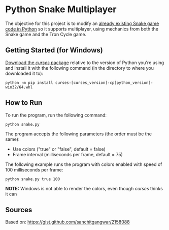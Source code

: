 # Python Snake Multiplayer

The objective for this project is to modify an [already existing Snake game code in Python](https://gist.github.com/sanchitgangwar/2158088) so it supports multiplayer, using mechanics from both the Snake game and the Tron Cycle game.

## Getting Started (for Windows)

[Download the *curses* package](https://www.lfd.uci.edu/~gohlke/pythonlibs/#curses) relative to the version of Python you're using and install it with the following command (in the directory to where you downloaded it to):

```
python -m pip install curses-[curses_version]-cp[python_version]-win32/64.whl
```

## How to Run

To run the program, run the following command:

```
python snake.py
```

The program accepts the following parameters (the order must be the same):
* Use colors ("true" or "false", default = false)
* Frame interval (milliseconds per frame, default = 75)

The following example runs the program with colors enabled with speed of 100 milliseconds per frame:

```
python snake.py true 100
```

**NOTE:** Windows is not able to render the colors, even though *curses* thinks it can

## Sources

Based on: https://gist.github.com/sanchitgangwar/2158088